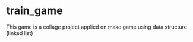 # train_game
This game is a collage project applied on make game using data structure (linked list)
